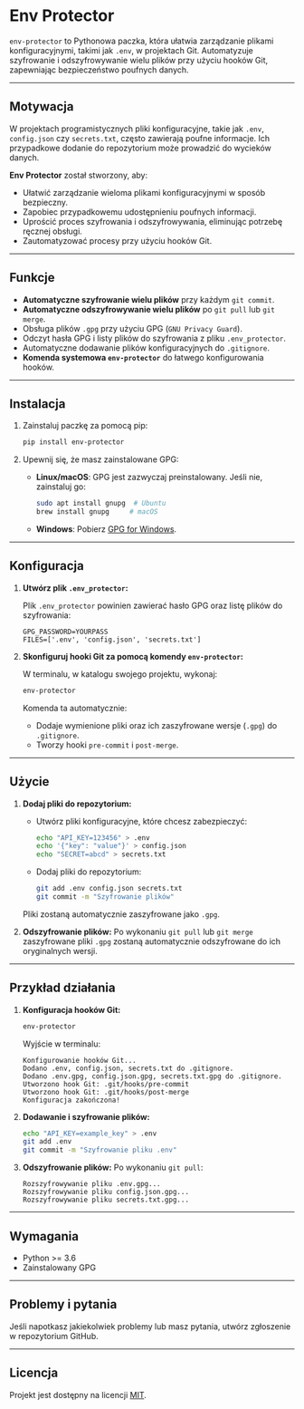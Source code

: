 # Env Protector

`env-protector` to Pythonowa paczka, która ułatwia zarządzanie plikami konfiguracyjnymi, takimi jak `.env`, w projektach Git. Automatyzuje szyfrowanie i odszyfrowywanie wielu plików przy użyciu hooków Git, zapewniając bezpieczeństwo poufnych danych.

---

## Motywacja

W projektach programistycznych pliki konfiguracyjne, takie jak `.env`, `config.json` czy `secrets.txt`, często zawierają poufne informacje. Ich przypadkowe dodanie do repozytorium może prowadzić do wycieków danych. 

**Env Protector** został stworzony, aby:
- Ułatwić zarządzanie wieloma plikami konfiguracyjnymi w sposób bezpieczny.
- Zapobiec przypadkowemu udostępnieniu poufnych informacji.
- Uprościć proces szyfrowania i odszyfrowywania, eliminując potrzebę ręcznej obsługi.
- Zautomatyzować procesy przy użyciu hooków Git.

---

## Funkcje

- **Automatyczne szyfrowanie wielu plików** przy każdym `git commit`.
- **Automatyczne odszyfrowywanie wielu plików** po `git pull` lub `git merge`.
- Obsługa plików `.gpg` przy użyciu GPG (`GNU Privacy Guard`).
- Odczyt hasła GPG i listy plików do szyfrowania z pliku `.env_protector`.
- Automatyczne dodawanie plików konfiguracyjnych do `.gitignore`.
- **Komenda systemowa `env-protector`** do łatwego konfigurowania hooków.

---

## Instalacja

1. Zainstaluj paczkę za pomocą pip:
   ```bash
   pip install env-protector
   ```

2. Upewnij się, że masz zainstalowane GPG:
   - **Linux/macOS**: GPG jest zazwyczaj preinstalowany. Jeśli nie, zainstaluj go:
     ```bash
     sudo apt install gnupg  # Ubuntu
     brew install gnupg     # macOS
     ```
   - **Windows**: Pobierz [GPG for Windows](https://gnupg.org/download/).

---

## Konfiguracja

1. **Utwórz plik `.env_protector`:**

   Plik `.env_protector` powinien zawierać hasło GPG oraz listę plików do szyfrowania:
   ```text
   GPG_PASSWORD=YOURPASS
   FILES=['.env', 'config.json', 'secrets.txt']
   ```

2. **Skonfiguruj hooki Git za pomocą komendy `env-protector`:**

   W terminalu, w katalogu swojego projektu, wykonaj:
   ```bash
   env-protector
   ```

   Komenda ta automatycznie:
   - Dodaje wymienione pliki oraz ich zaszyfrowane wersje (`.gpg`) do `.gitignore`.
   - Tworzy hooki `pre-commit` i `post-merge`.

---

## Użycie

1. **Dodaj pliki do repozytorium:**
   - Utwórz pliki konfiguracyjne, które chcesz zabezpieczyć:
     ```bash
     echo "API_KEY=123456" > .env
     echo '{"key": "value"}' > config.json
     echo "SECRET=abcd" > secrets.txt
     ```
   - Dodaj pliki do repozytorium:
     ```bash
     git add .env config.json secrets.txt
     git commit -m "Szyfrowanie plików"
     ```

   Pliki zostaną automatycznie zaszyfrowane jako `.gpg`.

2. **Odszyfrowanie plików:**
   Po wykonaniu `git pull` lub `git merge` zaszyfrowane pliki `.gpg` zostaną automatycznie odszyfrowane do ich oryginalnych wersji.

---

## Przykład działania

1. **Konfiguracja hooków Git:**
   ```bash
   env-protector
   ```

   Wyjście w terminalu:
   ```text
   Konfigurowanie hooków Git...
   Dodano .env, config.json, secrets.txt do .gitignore.
   Dodano .env.gpg, config.json.gpg, secrets.txt.gpg do .gitignore.
   Utworzono hook Git: .git/hooks/pre-commit
   Utworzono hook Git: .git/hooks/post-merge
   Konfiguracja zakończona!
   ```

2. **Dodawanie i szyfrowanie plików:**
   ```bash
   echo "API_KEY=example_key" > .env
   git add .env
   git commit -m "Szyfrowanie pliku .env"
   ```

3. **Odszyfrowanie plików:**
   Po wykonaniu `git pull`:
   ```text
   Rozszyfrowywanie pliku .env.gpg...
   Rozszyfrowywanie pliku config.json.gpg...
   Rozszyfrowywanie pliku secrets.txt.gpg...
   ```
---

## Wymagania

- Python >= 3.6
- Zainstalowany GPG

---

## Problemy i pytania

Jeśli napotkasz jakiekolwiek problemy lub masz pytania, utwórz zgłoszenie w repozytorium GitHub.

---

## Licencja

Projekt jest dostępny na licencji [MIT](LICENSE).